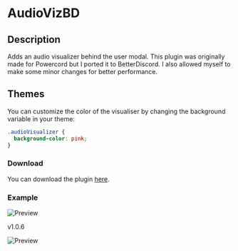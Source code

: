 # AudioVizBD

## Description

Adds an audio visualizer behind the user modal.
This plugin was originally made for Powercord but I ported it to BetterDiscord.
I also allowed myself to make some minor changes for better performance.

## Themes

You can customize the color of the visualiser by changing the background variable in your theme:

```css
.audioVisualizer {
  background-color: pink;
}
```

### Download

You can download the plugin [here](https://cyberfen.github.io/audiovizbd/AudioVizBD.plugin.js).

### Example

![Preview](https://i.imgur.com/z6yrA0i.gif)

v1.0.6

![Preview](https://i.imgur.com/ng8c1a8.gif)
